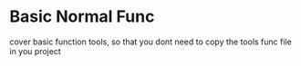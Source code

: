 # Basic Normal Func

cover basic function tools, so that you dont need to copy the tools func file in you project

